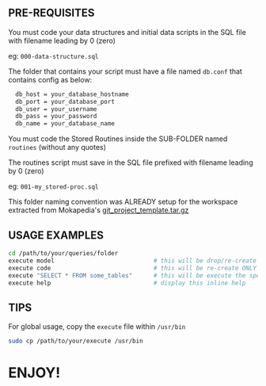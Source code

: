 ## PRE-REQUISITES

You must code your data structures and initial data scripts in the SQL file with filename leading by 0 (zero)

  eg: `000-data-structure.sql`


The folder that contains your script must have a file named `db.conf` that contains config as below:

```bash
  db_host = your_database_hostname
  db_port = your_database_port
  db_user = your_username
  db_pass = your_password
  db_name = your_database_name
```

You must code the Stored Routines inside the SUB-FOLDER named `routines` (without any quotes)

The routines script must save in the SQL file prefixed with filename leading by 0 (zero)

  eg: `001-my_stored-proc.sql`


This folder naming convention was ALREADY setup for the workspace extracted from Mokapedia's [git_project_template.tar.gz](http://src.mokapedia.net/git_project_template.tar.gz)


## USAGE EXAMPLES

```bash
cd /path/to/your/queries/folder
execute model                            # this will be drop/re-create your database and refill the schema + routines
execute code                             # this will be re-create ONLY the files under the 'routines' folder
execute "SELECT * FROM some_tables"      # this will be execute the specified queris and output the result to screen
execute help                             # display this inline help
```


## TIPS

For global usage, copy the `execute` file within `/usr/bin`

```bash
sudo cp /path/to/your/execute /usr/bin
```

# ENJOY!
